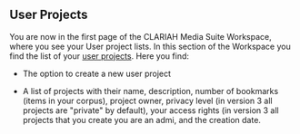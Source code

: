 User Projects
---

You are now in the first page of the CLARIAH Media Suite Workspace, where you see your User project lists.
In this section of the Workspace you find the list of your <a href="https://clariah.github.io/mediasuite-info/">user projects</a>. Here you find:

- The option to create a new user project

- A list of projects with their name, description, number of bookmarks (items in your corpus), project owner, privacy level (in version 3 all projects are "private" by default), your access rights (in version 3 all projects that you create you are an admi, and the creation date.